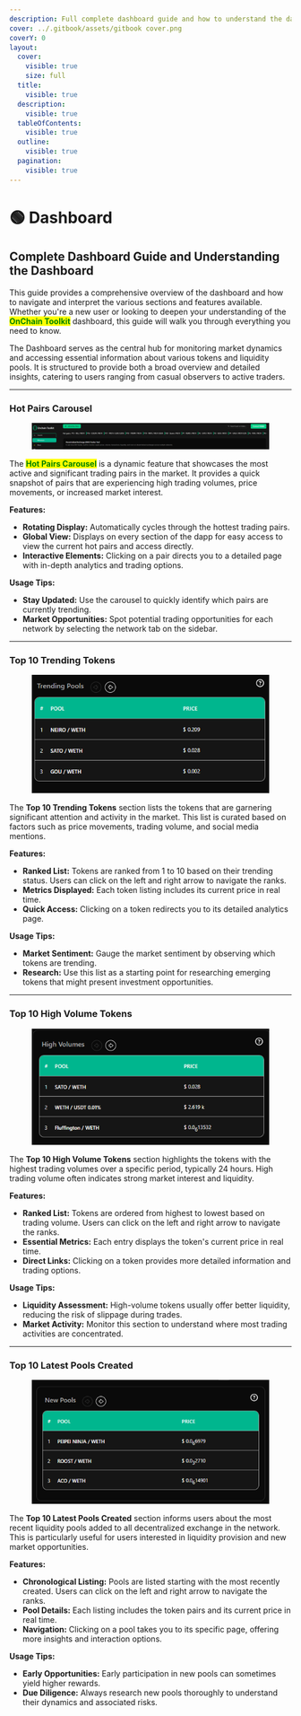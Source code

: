 ```yaml
---
description: Full complete dashboard guide and how to understand the dashboard.
cover: ../.gitbook/assets/gitbook cover.png
coverY: 0
layout:
  cover:
    visible: true
    size: full
  title:
    visible: true
  description:
    visible: true
  tableOfContents:
    visible: true
  outline:
    visible: true
  pagination:
    visible: true
---
```


# 🟢 Dashboard

## Complete Dashboard Guide and Understanding the Dashboard

This guide provides a comprehensive overview of the dashboard and how to navigate and interpret the various sections and features available. Whether you're a new user or looking to deepen your understanding of the <mark style="color:green;">**OnChain Toolkit**</mark> dashboard, this guide will walk you through everything you need to know.

The Dashboard serves as the central hub for monitoring market dynamics and accessing essential information about various tokens and liquidity pools. It is structured to provide both a broad overview and detailed insights, catering to users ranging from casual observers to active traders.

***

### Hot Pairs Carousel

<figure><img src="../.gitbook/assets/image (7).png" alt=""><figcaption></figcaption></figure>

The <mark style="color:green;">**Hot Pairs Carousel**</mark> is a dynamic feature that showcases the most active and significant trading pairs in the market. It provides a quick snapshot of pairs that are experiencing high trading volumes, price movements, or increased market interest.

**Features:**

* **Rotating Display:** Automatically cycles through the hottest trading pairs.
* **Global View:** Displays on every section of the dapp for easy access to view the current hot pairs and access directly.
* **Interactive Elements:** Clicking on a pair directs you to a detailed page with in-depth analytics and trading options.

**Usage Tips:**

* **Stay Updated:** Use the carousel to quickly identify which pairs are currently trending.
* **Market Opportunities:** Spot potential trading opportunities for each network by selecting the network tab on the sidebar.

***

### Top 10 Trending Tokens

<div data-full-width="true">

<figure><img src="../.gitbook/assets/image (8).png" alt=""><figcaption></figcaption></figure>

</div>

The **Top 10 Trending Tokens** section lists the tokens that are garnering significant attention and activity in the market. This list is curated based on factors such as price movements, trading volume, and social media mentions.

**Features:**

* **Ranked List:** Tokens are ranked from 1 to 10 based on their trending status. Users can click on the left and right arrow to navigate the ranks.
* **Metrics Displayed:** Each token listing includes its current price in real time.
* **Quick Access:** Clicking on a token redirects you to its detailed analytics page.

**Usage Tips:**

* **Market Sentiment:** Gauge the market sentiment by observing which tokens are trending.
* **Research:** Use this list as a starting point for researching emerging tokens that might present investment opportunities.

***

### Top 10 High Volume Tokens

<figure><img src="../.gitbook/assets/image (9).png" alt=""><figcaption></figcaption></figure>

The **Top 10 High Volume Tokens** section highlights the tokens with the highest trading volumes over a specific period, typically 24 hours. High trading volume often indicates strong market interest and liquidity.

**Features:**

* **Ranked List:** Tokens are ordered from highest to lowest based on trading volume. Users can click on the left and right arrow to navigate the ranks.
* **Essential Metrics:** Each entry displays the token's current price in real time.
* **Direct Links:** Clicking on a token provides more detailed information and trading options.

**Usage Tips:**

* **Liquidity Assessment:** High-volume tokens usually offer better liquidity, reducing the risk of slippage during trades.
* **Market Activity:** Monitor this section to understand where most trading activities are concentrated.

***

### Top 10 Latest Pools Created

<figure><img src="../.gitbook/assets/image (10).png" alt=""><figcaption></figcaption></figure>

The **Top 10 Latest Pools Created** section informs users about the most recent liquidity pools added to  all decentralized exchange in the network. This is particularly useful for users interested in liquidity provision and new market opportunities.

**Features:**

* **Chronological Listing:** Pools are listed starting with the most recently created. Users can click on the left and right arrow to navigate the ranks.
* **Pool Details:** Each listing includes the token pairs and its current price in real time.
* **Navigation:** Clicking on a pool takes you to its specific page, offering more insights and interaction options.

**Usage Tips:**

* **Early Opportunities:** Early participation in new pools can sometimes yield higher rewards.
* **Due Diligence:** Always research new pools thoroughly to understand their dynamics and associated risks.
